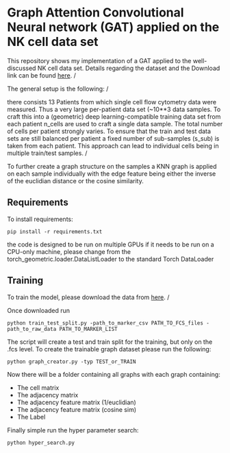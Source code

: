 # Graph Attention Convolutional Neural network (GAT) applied on the NK cell data set

This repository shows my implementation of a GAT applied to the well-discussed NK cell data set. 
Details regarding the dataset and the Download link can be found [here](https://zenodo.org/record/6780417). /

The general setup is the following: /

there consists 13 Patients from which single cell flow cytometry data were measured. Thus a very large per-patient data set (~10**3 data samples. To craft this into a (geometric) deep learning-compatible training data set from each patient n_cells are used to craft a single data sample. The total number of cells per patient strongly varies. To ensure that the train and test data sets are still balanced per patient a fixed number of sub-samples (s_sub) is taken from each patient. This approach can lead to individual cells being in multiple train/test samples. /

To further create a graph structure on the samples a KNN graph is applied on each sample individually with the edge feature being either the inverse of the euclidian distance or the cosine similarity.

## Requirements

To install requirements:

```setup
pip install -r requirements.txt
```
the code is designed to be run on multiple GPUs if it needs to be run on a CPU-only machine, 
please change from the torch_geometric.loader.DataListLoader to the standard Torch DataLoader 

## Training

To train the model, please download the data from [here](https://zenodo.org/record/6780417). /

Once downloaded run 
```
python train_test_split.py -path_to_marker_csv PATH_TO_FCS_files -path_to_raw_data PATH_TO_MARKER_LIST
```
The script will create a test and train split for the training, but only on the .fcs level. 
To create the trainable graph dataset please run the following:

```
python graph_creator.py -typ TEST_or_TRAIN
```
Now there will be a folder containing all graphs with each graph containing:
- The cell matrix
- The adjacency matrix
- The adjacency feature matrix (1/euclidian)
- The adjacency feature matrix (cosine sim)
- The Label

Finally simple run the hyper parameter search:

```
python hyper_search.py
```

